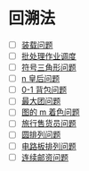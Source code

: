 # 回溯法

- [ ] [装载问题]()
- [ ] [批处理作业调度]()
- [ ] [符号三角形问题]()
- [ ] [n 皇后问题]()
- [ ] [0-1 背包问题]()
- [ ] [最大团问题]()
- [ ] [图的 m 着色问题]()
- [ ] [旅行售货员问题]()
- [ ] [圆排列问题]()
- [ ] [电路板排列问题]()
- [ ] [连续邮资问题]()
